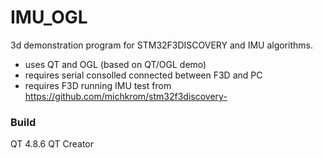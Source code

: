 # IMU_OGL
3d demonstration program for STM32F3DISCOVERY and IMU algorithms.
- uses QT and OGL (based on QT/OGL demo)
- requires serial consolled connected between F3D and PC
- requires F3D running IMU test from https://github.com/michkrom/stm32f3discovery- 

### Build
QT 4.8.6
QT Creator